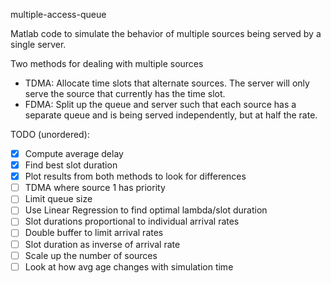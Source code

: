 multiple-access-queue

Matlab code to simulate the behavior of multiple sources being served by a
single server.

Two methods for dealing with multiple sources
 - TDMA: Allocate time slots that alternate sources. The server will only serve
   the source that currently has the time slot.
 - FDMA: Split up the queue and server such that each source has a separate
   queue and is being served independently, but at half the rate.

TODO (unordered):
- [x] Compute average delay
- [x] Find best slot duration
- [x] Plot results from both methods to look for differences
- [ ] TDMA where source 1 has priority
- [ ] Limit queue size
- [ ] Use Linear Regression to find optimal lambda/slot duration
- [ ] Slot durations proportional to individual arrival rates
- [ ] Double buffer to limit arrival rates
- [ ] Slot duration as inverse of arrival rate
- [ ] Scale up the number of sources
- [ ] Look at how avg age changes with simulation time
